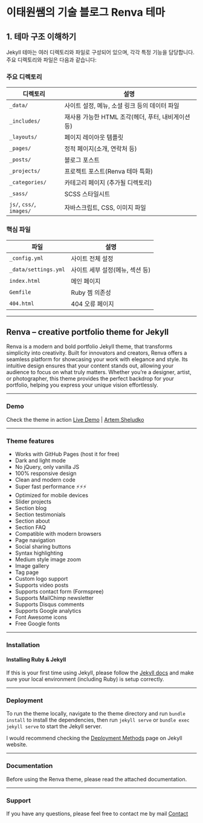 # 이태원쌤의 기술 블로그 Renva 테마

## 1. 테마 구조 이해하기

Jekyll 테마는 여러 디렉토리와 파일로 구성되어 있으며, 각각 특정 기능을 담당합니다. 주요 디렉토리와 파일은 다음과 같습니다:

### 주요 디렉토리

| 디렉토리 | 설명 |
|---------|------|
| `_data/` | 사이트 설정, 메뉴, 소셜 링크 등의 데이터 파일 |
| `_includes/` | 재사용 가능한 HTML 조각(헤더, 푸터, 내비게이션 등) |
| `_layouts/` | 페이지 레이아웃 템플릿 |
| `_pages/` | 정적 페이지(소개, 연락처 등) |
| `_posts/` | 블로그 포스트 |
| `_projects/` | 프로젝트 포스트(Renva 테마 특화) |
| `_categories/` | 카테고리 페이지 (추가될 디렉토리) |
| `_sass/` | SCSS 스타일시트 |
| `js/`, `css/`, `images/` | 자바스크립트, CSS, 이미지 파일 |

### 핵심 파일

| 파일 | 설명 |
|------|------|
| `_config.yml` | 사이트 전체 설정 |
| `_data/settings.yml` | 사이트 세부 설정(메뉴, 섹션 등) |
| `index.html` | 메인 페이지 |
| `Gemfile` | Ruby 젬 의존성 |
| `404.html` | 404 오류 페이지 |

---

## Renva – creative portfolio theme for Jekyll

Renva is a modern and bold portfolio Jekyll theme, that transforms simplicity into creativity. Built for innovators and creators, Renva offers a seamless platform for showcasing your work with elegance and style. Its intuitive design ensures that your content stands out, allowing your audience to focus on what truly matters. Whether you’re a designer, artist, or photographer, this theme provides the perfect backdrop for your portfolio, helping you express your unique vision effortlessly.

* * *

### Demo

Check the theme in action [Live Demo](https://renva.netlify.app/) |
[Artem Sheludko](https://jekyllthemes.io/developers/artem-sheludko)

* * *

### Theme features

- Works with GitHub Pages (host it for free)
- Dark and light mode
- No jQuery, only vanilla JS
- 100% responsive design
- Clean and modern code
- Super fast performance ⚡⚡⚡
- Optimized for mobile devices
- Slider projects
- Section blog
- Section testimonials
- Section about
- Section FAQ
- Compatible with modern browsers
- Page navigation
- Social sharing buttons
- Syntax highlighting
- Medium style image zoom
- Image gallery
- Tag page
- Custom logo support
- Supports video posts
- Supports contact form (Formspree)
- Supports MailChimp newsletter
- Supports Disqus comments
- Supports Google analytics
- Font Awesome icons
- Free Google fonts

* * *

### Installation

#### Installing Ruby & Jekyll

If this is your first time using Jekyll, please follow the [Jekyll docs](https://jekyllrb.com/docs/installation/) and make sure your local environment (including Ruby) is setup correctly.

* * *

### Deployment

To run the theme locally, navigate to the theme directory and run `bundle install` to install the dependencies, then run `jekyll serve` or `bundle exec jekyll serve` to start the Jekyll server.

I would recommend checking the [Deployment Methods](https://jekyllrb.com/docs/deployment-methods/) page on Jekyll website.

* * *

### Documentation

Before using the Renva theme, please read the attached documentation.

* * *

### Support

<p>If you have any questions, please feel free to contact me by mail <a href="mailto:hi.artemsheludko@gmail.com">Contact</a><p>